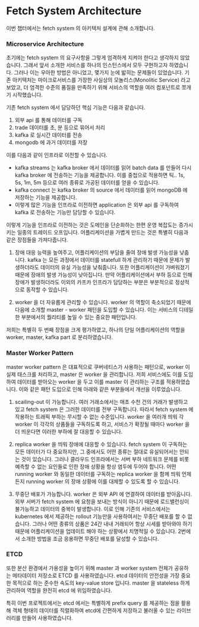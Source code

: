 



# Fetch System Architecture

이번 챕터에서는 fetch system 의 아키텍처 설계에 관해 소개합니다.



### Microservice Architecture

초기에는 fetch system 의 요구사항을 그렇게 엄격하게 지켜야 한다고 생각하지 않았습니다. 그래서 앞서 소개한 서비스를 하나의 인스턴스에서 모두 구현하고자 하였습니다. 그러나 이는 우아한 방법은 아니었고, 몇가지 눈에 밟히는 문제들이 있었습니다. 기존 아키텍처는 마이크로서비스를 가장한 사실상의 모놀리스(Monolitic Service) 라고 보았고, 더 엄격한 수준의 품질을 만족하기 위해 서비스의 역할을 여러 컴포넌트로 쪼개기 시작했습니다.

기존 fetch system 에서 담당하던 핵심 기능은 다음과 같습니다.
1. 외부 api 를 통해 데이터를 구독
2. trade 데이터를 초, 분 등으로 묶어서 처리
3. kafka 로 실시간 데이터를 전송
4. mongodb 에 과거 데이터를 저장

이를 다음과 같이 인프라로 이전할 수 있습니다.
* kafka streams 는 kafka broker 에서 데이터를 읽어 batch data 를 만들어 다시 kafka broker 에 전송하는 기능을 제공합니다.  이를 중첩으로 적용하면 틱.. 1s, 5s, 1m, 5m 등으로 여러 종류로 가공된 데이터를 얻을 수 있습니다.
* kafka connect 는 kafka broker 의 source 에서 데이터를 읽어 mongoDB 에 저장하는 기능을 제공합니다.
* 이렇게 많은 기능을 인프라로 이전하면 application 은 외부 api 를 구독하여 kafka 로 전송하는 기능만 담당할 수 있습니다.

이렇게 기능을 인프라로 이전하는 것은 도메인을 단순화하는 한편 운영 복잡도는 증가시키는 일종의 트레이드 오프입니다. 어플리케이션을 가볍게 만드는 것은 특별히 다음과 같은 장점들을 가져다줍니다.

1. 장애 대응 능력을 높여주고, 어플리케이션의 부담을 줄여 장애 발생 가능성을 낮춥니다.
kafka 는 모든 과정에서 데이터를 statefull 하게 관리하기 때문에 문제가 발생하더라도 데이터의 유실 가능성을 낮춰줍니다. 또한 어플리케이션이 가벼워졌기 때문에 장애의 발생 가능성이 낮아집니다. 만약 어플리케이션에서 부하 등으로 인해 장애가 발생하더라도 이외의 카프카 인프라가 담당하는 부분은 부분적으로 정상적으로 동작할 수 있습니다.

2. worker 을 더 자유롭게 관리할 수 있습니다.
worker 의 역할이 축소되었기 때문에 다음에 소개할 master - worker 패턴을 도입할 수 있습니다. 이는 서비스의 디테일한 부분에서의 퀄리티를 높일 수 있는 중요한 패턴입니다.

저희는 특별히 두 번째 장점을 크게 평가하였고, 하나의 단일 어플리케이션의 역할을 worker, master, kafka part 로 분리하였습니다.



### Master Worker Pattern

master worker pattern 은 대표적으로 쿠버네티스가 사용하는 패턴으로, worker 이 실제 태스크를 처리하고, master 은 worker 을 관리합니다. 저희 서비스에도 이를 도입하여 데이터를 받아오는 worker 을 두고 이를 master 이 관리하는 구조를 적용하였습니다. 이와 같은 패턴 도입으로 인해 아래와 같은 부분들에서 개선을 이루었습니다.

1. scailing-out 이 가능합니다.
여러 거래소에서는 매초 수천 건의 거래가 발생하고 있고 fetch system 은 그러한 데이터를 전부 구독합니다. 따라서 fetch system 에 작용하는 트래픽 부하는 무시할 수 없는 수준입니다. worker 을 여러개 띄워 각 worker 이 각각의 상품들을 구독하도록 하고, 서비스가 확장될 때마다 worker 을 더 띄운다면 이러한 부하에 잘 대응할 수 있습니다.

2. replica worker 을 띄워 장애에 대응할 수 있습니다.
fetch system 이 구독하는 모든 데이터가 다 중요하지만, 그 중에서도 어떤 종류는 절대로 유실되어서는 안되는 것이 있습니다. 그러나 클라우드 인프라에서는 서버 부하 네트워크 문제를 비롯 예측할 수 없는 요인들로 인한 장애 상황을 항상 염두에 두어야 합니다. 어떤 running worker 와 동일한 데이터를 구독하는 replica worker 을 함께 띄워 언제든지 running worker 의 장애 상황에 이를 대체할 수 있도록 할 수 있습니다.

3. 무중단 배포가 가능합니다.
worker 은 외부 API 에 연결하여 데이터를 받아옵니다. 외부 서버가 fetch system 에 요청을 보내는 방식이 아니기 때문에 로드밸런싱이 불가능하고 데이터의 중복이 발생합니다. 이로 인해 기존의 서비스에서는 kubernetes 에서 제공하는 rollout 기능만을 사용하여서는 무중단 배포를 할 수 없습니다. 그러나 어떤 종류의 상품은 24간 내내 거래되어 항상 시세를 받아와야 하기 때문에 어플리케이션을 업데이트 해야 하는 상황에서 치명적일 수 있습니다. 2번에서 소개한 방법을 조금 응용하면 무중단 배포를 달성할 수 있습니다.



### ETCD

또한 분산 환경에서 가용성을 높이기 위해 master 과 worker system 전체가 공유하는 메타데이터 저장소로 ETCD 를 사용하였습니다. etcd 데이터의 안전성을 가장 중요한 목적으로 하는 준수한 속도의 key-value store 입니다. master 을 stateless 하게 관리하여 역할을 완전히 etcd 에 위임하였습니다.

특히 이번 프로젝트에서는 etcd 에서는 특별하게 prefix query 를 제공하는 점을 활용해 객체 형태의 데이터를 직렬화하여 etcd에 간편하게 저장하고 불러올 수 있는 라이브러리를 만들어 사용하였습니다.


